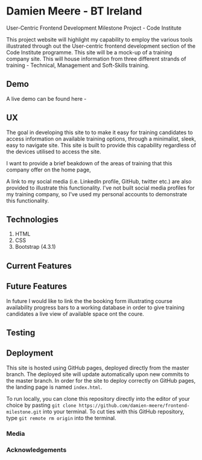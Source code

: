 # Damien Meere - BT Ireland
User-Centric Frontend Development Milestone Project - Code Institute 

This project website will highlight my capability to employ the various tools illustrated through out the User-centric frontend development section of the Code Institute programme. This site will be a mock-up of a training company site. This will house information from three different strands of training - Technical, Management and Soft-Skills training.

## Demo
A live demo can be found here - <!--Include link to deployed Github pages-->

<!--Need to create a site demo gif to illustrate the front page of the site scrolling-->

## UX
The goal in developing this site to to make it easy for training candidates to access information on available training options, through a minimalist, sleek, easy to navigate site. This site is built to provide this capability regardless of the devices utilised to access the site.

I want to provide a brief beakdown of the areas of training that this company offer on the home page, 

A link to my social media (i.e. LinkedIn profile, GitHub, twitter etc.) are also provided to illustrate this functionality. I've not built social media profiles for my training company, so I've used my personal accounts to demonstrate this functionality.

## Technologies
1. HTML
2. CSS
3. Bootstrap (4.3.1)

## Current Features
<!--INclude details any third-party utilities employed in the development of this site, and how they are used-->

## Future Features 
In future I would like to link the the booking form illustrating course availability progress bars to a working database in order to give training candidates a live view of available space ont the coure.

## Testing


## Deployment
This site is hosted using GitHub pages, deployed directly from the master branch. The deployed site will update automatically upon new commits to the master branch. In order for the site to deploy correctly on GitHub pages, the landing page is named `index.html`.

To run locally, you can clone this repository directly into the editor of your choice by pasting `git clone https://github.com/damien-meere/frontend-milestone.git` into your terminal. To cut ties with this GitHub repository, type `git remote rm origin` into the terminal.


### Media
<!--INclude details of image locations (BT??)-->

### Acknowledgements
<!--Achnowledge any third-party utilities employed in the development of this site-->